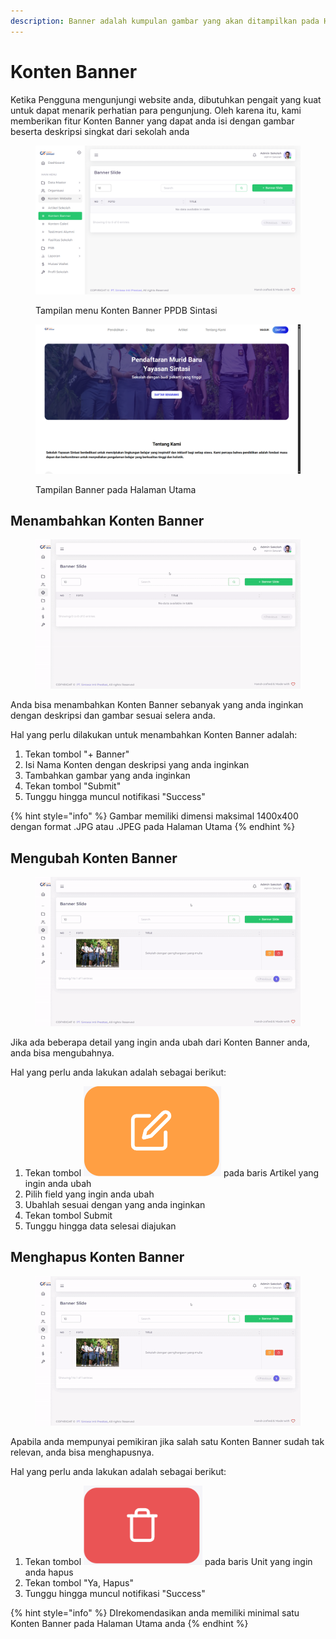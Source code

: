 ```yaml
---
description: Banner adalah kumpulan gambar yang akan ditampilkan pada Halaman Utama
---
```


# Konten Banner

Ketika Pengguna mengunjungi website anda, dibutuhkan pengait yang kuat untuk dapat menarik perhatian para pengunjung. Oleh karena itu, kami memberikan fitur Konten Banner yang dapat anda isi dengan gambar beserta deskripsi singkat dari sekolah anda

<figure><img src="../../.gitbook/assets/image_2024-08-28_132406878.png" alt=""><figcaption><p>Tampilan menu Konten Banner PPDB Sintasi</p></figcaption></figure>

<figure><img src="../../.gitbook/assets/image_2024-08-28_132915558.png" alt=""><figcaption><p>Tampilan Banner pada Halaman Utama</p></figcaption></figure>

## Menambahkan Konten Banner

<figure><img src="../../.gitbook/assets/ezgif-1-38326b5a0c (1) (1).gif" alt=""><figcaption></figcaption></figure>

Anda bisa menambahkan Konten Banner sebanyak yang anda inginkan dengan deskripsi dan gambar sesuai selera anda.

Hal yang perlu dilakukan untuk menambahkan Konten Banner adalah:

1. Tekan tombol "+ Banner"
2. Isi Nama Konten dengan deskripsi yang anda inginkan
3. Tambahkan gambar yang anda inginkan
4. Tekan tombol "Submit"
5. Tunggu hingga muncul notifikasi "Success"

{% hint style="info" %}
Gambar memiliki dimensi maksimal 1400x400 dengan format .JPG atau .JPEG pada Halaman Utama
{% endhint %}

## Mengubah Konten Banner

<figure><img src="../../.gitbook/assets/ezgif-1-f26348fde5 (1).gif" alt=""><figcaption></figcaption></figure>

Jika ada beberapa detail yang ingin anda ubah dari Konten Banner anda, anda bisa mengubahnya.

Hal yang perlu anda lakukan adalah sebagai berikut:

1. Tekan tombol <img src="../../.gitbook/assets/image (3).png" alt="" data-size="line"> pada baris Artikel yang ingin anda ubah
2. Pilih field yang ingin anda ubah
3. Ubahlah sesuai dengan yang anda inginkan
4. Tekan tombol Submit
5. Tunggu hingga data selesai diajukan

## Menghapus Konten Banner

<figure><img src="../../.gitbook/assets/ezgif-1-f26348fde5 (2).gif" alt=""><figcaption></figcaption></figure>

Apabila anda mempunyai pemikiran jika salah satu Konten Banner sudah tak relevan, anda bisa menghapusnya.

Hal yang perlu anda lakukan adalah sebagai berikut:

1. Tekan tombol <img src="../../.gitbook/assets/image (4).png" alt="" data-size="line"> pada baris Unit yang ingin anda hapus
2. Tekan tombol "Ya, Hapus"
3. Tunggu hingga muncul notifikasi "Success"

{% hint style="info" %}
DIrekomendasikan anda memiliki minimal satu Konten Banner pada Halaman Utama anda
{% endhint %}

